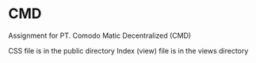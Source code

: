 # CMD
Assignment for PT. Comodo Matic Decentralized (CMD)

CSS file is in the public directory
Index (view) file is in the views directory
